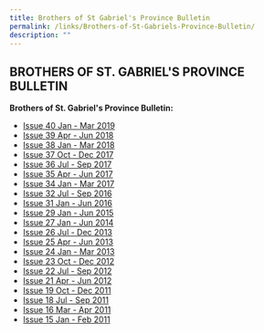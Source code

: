 ```yaml
---
title: Brothers of St Gabriel's Province Bulletin
permalink: /links/Brothers-of-St-Gabriels-Province-Bulletin/
description: ""
---
```

## BROTHERS OF ST. GABRIEL'S PROVINCE BULLETIN


**Brothers of St. Gabriel's Province Bulletin:**

* [Issue 40 Jan - Mar 2019](/files/Province%20Bulletin_Jan-Mar%202019.pdf)
*   [Issue 39 Apr - Jun 2018](2018_issue39_Province%20Bulletin_Apr-Jun.pdf)
*   [Issue 38 Jan - Mar 2018](2018_issue39_Province%20Bulletin_Apr-Jun.pdf)
*   [Issue 37 Oct - Dec 2017](2017_issue37_Province%20Bulletin_Oct_Dec.pdf)
*   [Issue 36 Jul - Sep 2017](/files/2017_issue36_Province_Bulletin_Jul_Sep.pdf)
*   [Issue 35 Apr - Jun 2017](/files/2017_issue35_Province_Bulletin_Apr-Jun.pdf)
*   [Issue 34 Jan - Mar 2017](/files/2017_issue34_Province_Bulletin_Jan_Mar.pdf)
*   [Issue 32 Jul - Sep 2016]()
*   [Issue 31 Jan - Jun 2016](/files/2016_issue31_Provincial_Bulletin_Jan-Jun.pdf) 
*   [Issue 29 Jan - Jun 2015]()   
*   [Issue 27 Jan - Jun 2014](/files/2014_issue27_provincial_bulletin_Jan.pdf)  
*   [Issue 26 Jul - Dec 2013](/files/2013_issue26_provincial_bulletin_Jul.pdf)
*   [Issue 25 Apr - Jun 2013](/files/2013_issue25_provincial_bulletin_apr.pdf) 
*   [Issue 24 Jan - Mar 2013](/files/2013_issue24_provincial_bulletin_jan.pdf)  
*   [Issue 23 Oct - Dec 2012](/files/2012_provincial_bulletin_issue23_oct.pdf) 
*   [Issue 22 Jul - Sep 2012](/files/2012_issue22_bulletin_jul_sept_2012.pdf)
*   [Issue 21 Apr - Jun 2012](/files/2012_issue_21_bulletin_apr-jun.pdf)
*   [Issue 19 Oct - Dec 2011](/files/issue19.pdf)    
*   [Issue 18 Jul - Sep 2011](/files/2011_issue18_bulletin_jul-sept.pdf)   
*   [Issue 16 Mar - Apr 2011](/files/2011_issue16_bulletin_mar-apr.pdf)   
*   [Issue 15 Jan - Feb 2011](/files/2011_issue15_bulletin_jan-feb.pdf)